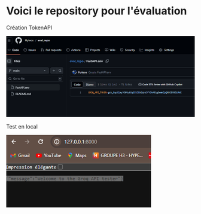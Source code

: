 # Voici le repository pour l'évaluation

Création TokenAPI 

![alt text](image.png)

Test en local 

![alt text](image-1.png)